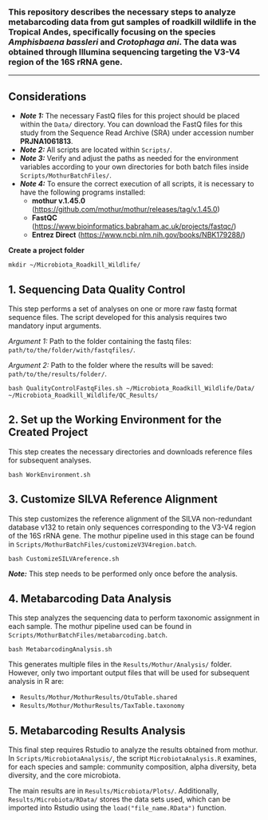 ### This repository describes the necessary steps to analyze metabarcoding data from gut samples of roadkill wildlife in the Tropical Andes, specifically focusing on the species *Amphisbaena bassleri* and *Crotophaga ani*. The data was obtained through Illumina sequencing targeting the V3-V4 region of the 16S rRNA gene.

---

## Considerations

* ***Note 1:*** The necessary FastQ files for this project should be placed within the `Data/` directory. You can download the FastQ files for this study from the Sequence Read Archive (SRA) under accession number **PRJNA1061813**.
* ***Note 2:*** All scripts are located within `Scripts/`.
* ***Note 3:*** Verify and adjust the paths as needed for the environment variables according to your own directories for both batch files inside `Scripts/MothurBatchFiles/`.
* ***Note 4:*** To ensure the correct execution of all scripts, it is necessary to have the following programs installed:
  * **mothur v.1.45.0** (https://github.com/mothur/mothur/releases/tag/v.1.45.0)
  * **FastQC** (https://www.bioinformatics.babraham.ac.uk/projects/fastqc/)
  * **Entrez Direct** (https://www.ncbi.nlm.nih.gov/books/NBK179288/)

**Create a project folder**
```
mkdir ~/Microbiota_Roadkill_Wildlife/
```

## 1. Sequencing Data Quality Control

This step performs a set of analyses on one or more raw fastq format sequence files. The script developed for this analysis requires two mandatory input arguments.

*Argument 1:* Path to the folder containing the fastq files: `path/to/the/folder/with/fastqfiles/`.

*Argument 2:* Path to the folder where the results will be saved: `path/to/the/results/folder/`.
```
bash QualityControlFastqFiles.sh ~/Microbiota_Roadkill_Wildlife/Data/ ~/Microbiota_Roadkill_Wildlife/QC_Results/
```

## 2. Set up the Working Environment for the Created Project

This step creates the necessary directories and downloads reference files for subsequent analyses.
```
bash WorkEnvironment.sh
```

## 3. Customize SILVA Reference Alignment

This step customizes the reference alignment of the SILVA non-redundant database v132 to retain only sequences corresponding to the V3-V4 region of the 16S rRNA gene. The mothur pipeline used in this stage can be found in `Scripts/MothurBatchFiles/customizeV3V4region.batch`.
```
bash CustomizeSILVAreference.sh
```

***Note:*** This step needs to be performed only once before the analysis.

## 4. Metabarcoding Data Analysis

This step analyzes the sequencing data to perform taxonomic assignment in each sample. The mothur pipeline used can be found in `Scripts/MothurBatchFiles/metabarcoding.batch`.
```
bash MetabarcodingAnalysis.sh
```

This generates multiple files in the `Results/Mothur/Analysis/` folder. However, only two important output files that will be used for subsequent analysis in R are:

* `Results/Mothur/MothurResults/OtuTable.shared`
* `Results/Mothur/MothurResults/TaxTable.taxonomy`

## 5. Metabarcoding Results Analysis

This final step requires Rstudio to analyze the results obtained from mothur. In `Scripts/MicrobiotaAnalysis/`, the script `MicrobiotaAnalysis.R` examines, for each species and sample: community composition, alpha diversity, beta diversity, and the core microbiota.

The main results are in `Results/Microbiota/Plots/`. Additionally, `Results/Microbiota/RData/` stores the data sets used, which can be imported into Rstudio using the `load("file_name.RData")` function.
